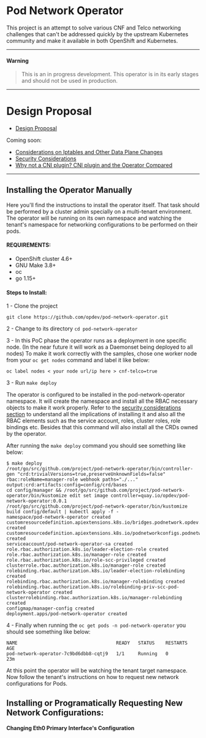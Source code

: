 # Pod Network Operator

This project is an attempt to solve various CNF and Telco networking challenges that can't be addressed quickly by the upstream Kubernetes community and make it available in both OpenShift and Kubernetes.

---
#### Warning
> This is an in progress development. This operator is in its early stages and should not be used in production.
---

# Design Proposal

* [Design Proposal](docs/design_proposal.md)

Coming soon:
* [Considerations on Iptables and Other Data Plane Changes](docs/iptables.md)
* [Security Considerations](docs/security.md)
* [Why not a CNI plugin? CNI plugin and the Operator Compared](docs/cni_plugins.md)

---

## Installing the Operator Manually

Here you'll find the instructions to install the operator itself. That task should be performed by a cluster admin specially on a multi-tenant environment. The operator will be running on its own namespace and watching the tenant's namespace for networking configurations to be performed on their pods.

#### REQUIREMENTS:

- OpenShift cluster 4.6+
- GNU Make 3.8+
- oc
- go 1.15+

#### Steps to Install:

1 - Clone the project

`git clone https://github.com/opdev/pod-network-operator.git`

2 - Change to its directory `cd pod-network-operator`

3 - In this PoC phase the operator runs as a deployment in one specific node. (In the near future it will work as a Daemonset being deployed to all nodes) To make it work correctly with the samples, chose one worker node from your `oc get nodes` command and label it like below:

`oc label nodes < your node url/ip here > cnf-telco=true`

3 - Run `make deploy`


  The operator is configured to be installed in the pod-network-operator namespace. It will create the namespace and install all the RBAC necessary objects to make it work properly. Refer to the [security considerations section](docs/security.md) to understand all the implications of installing it and also all the RBAC elements such as the service account, roles, cluster roles, role bindings etc. Besides that this command will also install all the CRDs owned by the operator.

  After running the `make deploy` command you should see something like below:

```
$ make deploy 
/root/go/src/github.com/project/pod-network-operator/bin/controller-gen "crd:trivialVersions=true,preserveUnknownFields=false" rbac:roleName=manager-role webhook paths="./..." output:crd:artifacts:config=config/crd/bases
cd config/manager && /root/go/src/github.com/project/pod-network-operator/bin/kustomize edit set image controller=quay.io/opdev/pod-network-operator:0.0.1
/root/go/src/github.com/project/pod-network-operator/bin/kustomize build config/default | kubectl apply -f -
namespace/pod-network-operator created
customresourcedefinition.apiextensions.k8s.io/bridges.podnetwork.opdev.io created
customresourcedefinition.apiextensions.k8s.io/podnetworkconfigs.podnetwork.opdev.io created
serviceaccount/pod-network-operator-sa created
role.rbac.authorization.k8s.io/leader-election-role created
role.rbac.authorization.k8s.io/manager-role created
role.rbac.authorization.k8s.io/role-scc-privileged created
clusterrole.rbac.authorization.k8s.io/manager-role created
rolebinding.rbac.authorization.k8s.io/leader-election-rolebinding created
rolebinding.rbac.authorization.k8s.io/manager-rolebinding created
rolebinding.rbac.authorization.k8s.io/rolebinding-priv-scc-pod-network-operator created
clusterrolebinding.rbac.authorization.k8s.io/manager-rolebinding created
configmap/manager-config created
deployment.apps/pod-network-operator created

```
4 - Finally when running the `oc get pods -n pod-network-operator` you should see something like below:

```
NAME                                    READY   STATUS    RESTARTS   AGE
pod-network-operator-7c9bd6dbb8-cqtj9   1/1     Running   0          23m
```

At this point the operator will be watching the tenant target namespace. Now follow the tenant's instructions on how to request new network configurations for Pods.

## Installing or Programatically Requesting New Network Configurations:

#### Changing Eth0 Primary Interface's Configuration

